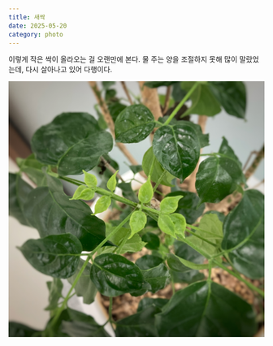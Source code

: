 ```yaml
---
title: 새싹
date: 2025-05-20
category: photo
---
```


<script>
    export let src;
</script>

이렇게 작은 싹이 올라오는 걸 오랜만에 본다. 물 주는 양을 조절하지 못해 많이 말랐었는데, 다시 살아나고 있어 다행이다.

<img 
    src="/images/250520_sprout.jpg" 
    alt="sprout" 
    class="post-square"
    loading="lazy"
/>
